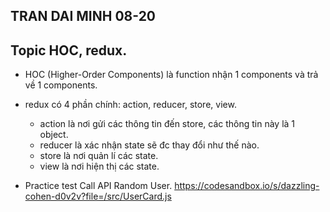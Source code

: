 ## TRAN DAI MINH 08-20

## Topic HOC, redux.

- HOC (Higher-Order Components) là function nhận 1 components và trả về 1 components.

- redux có 4 phần chính: action, reducer, store, view.

  - action là nơi gửi các thông tin đến store, các thông tin này là 1 object.
  - reducer là xác nhận state sẽ đc thay đổi như thế nào.
  - store là nơi quản lí các state.
  - view là nơi hiện thị các state.

- Practice test Call API Random User. https://codesandbox.io/s/dazzling-cohen-d0v2v?file=/src/UserCard.js
